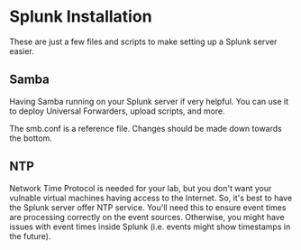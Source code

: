 # Splunk Installation
These are just a few files and scripts to make setting up a Splunk server easier.

## Samba
Having Samba running on your Splunk server if very helpful. You can use it to 
deploy Universal Forwarders, upload scripts, and more.

The smb.conf is a reference file. Changes should be made down towards the bottom.


## NTP
Network Time Protocol is needed for your lab, but you don't want your vulnable
virtual machines having access to the Internet. So, it's best to have the Splunk
server offer NTP service. You'll need this to ensure event times are processing 
correctly on the event sources. Otherwise, you might have issues with event times 
inside Splunk (i.e. events might show timestamps in the future).
